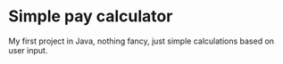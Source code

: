 # Simple pay calculator
My first project in Java, nothing fancy, just simple calculations based on user input. 
